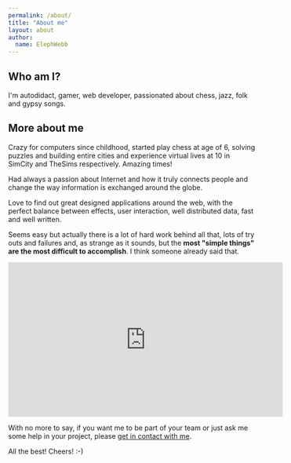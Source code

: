```yaml
---
permalink: /about/
title: "About me"
layout: about
author:
  name: ElephWebb
---
```


## Who am I?

I'm autodidact, gamer, web developer, passionated about chess, jazz, folk and gypsy songs.

## More about me

Crazy for computers since childhood, started play chess at age of 6, solving puzzles and building entire cities and experience virtual lives at 10 in SimCity and TheSims respectively. Amazing times!

Had always a passion about Internet and how it truly connects people and change the way information is exchanged around the globe. 


Love to find out great designed applications around the web, with the perfect balance between effects, user interaction, well distributed data, fast and well written.

Seems easy but actually there is a lot of hard work behind all that, lots of try outs and failures and, as strange as it sounds, but the **most "simple things" are the most difficult to accomplish**. I think someone already said that.

<iframe width="560" height="315" src="https://www.youtube.com/embed/-njpmRrMPKc" frameborder="0" allow="autoplay; encrypted-media" allowfullscreen></iframe>

With no more to say, if you want me to be part of your team or just ask me some help in your project, please [get in contact with me](/hire-me#contact-form).

All the best! Cheers! :-)

